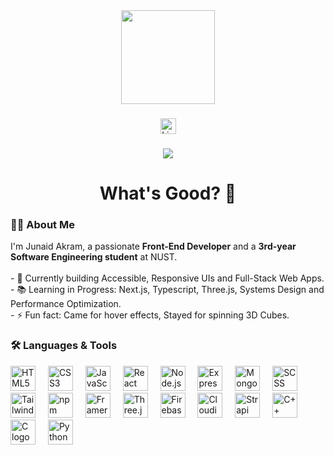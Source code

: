 <div align="center">
  <img height="150" src="https://media.giphy.com/media/M9gbBd9nbDrOTu1Mqx/giphy.gif" />
</div>

###

<div align="center">
 <a href="https://www.linkedin.com/in/https://www.linkedin.com/in/junaid-akram-jd/" target="_blank">
    <img src="https://img.shields.io/static/v1?message=LinkedIn&logo=linkedin&label=&color=0077B5&logoColor=white&labelColor=&style=for-the-badge" height="25" alt="LinkedIn logo" />
  </a>
  

###

<div align="center">
  <img src="https://visitor-badge.laobi.icu/badge?page_id=junaidakram1.junaidakram1&" />
</div>

###

<h1 align="center">What's Good? 👋</h1>

###

<h3 align="left">👨‍💻 About Me</h3>

<p align="left">
  I'm Junaid Akram, a passionate <strong>Front-End Developer</strong> and a <strong>3rd-year Software Engineering student</strong> at NUST.<br><br>
  - 🔭 Currently building Accessible, Responsive UIs and Full-Stack Web Apps.<br>
  - 📚 Learning in Progress: Next.js, Typescript, Three.js, Systems Design and Performance Optimization.<br>
  - ⚡ Fun fact: Came for hover effects, Stayed for spinning 3D Cubes.
</p>

###

<h3 align="left">🛠 Languages & Tools</h3>

<div align="left">
  <!-- Web Core -->
  <img src="https://cdn.jsdelivr.net/gh/devicons/devicon/icons/html5/html5-original.svg" height="40" alt="HTML5 logo" />
  <img width="12" />
  <img src="https://cdn.jsdelivr.net/gh/devicons/devicon/icons/css3/css3-original.svg" height="40" alt="CSS3 logo" />
  <img width="12" />
  <img src="https://cdn.jsdelivr.net/gh/devicons/devicon/icons/javascript/javascript-original.svg" height="40" alt="JavaScript logo" />
  <img width="12" />

  <!-- MERN Stack -->
  <img src="https://cdn.jsdelivr.net/gh/devicons/devicon/icons/react/react-original.svg" height="40" alt="React logo" />
  <img width="12" />
  <img src="https://cdn.jsdelivr.net/gh/devicons/devicon/icons/nodejs/nodejs-original.svg" height="40" alt="Node.js logo" />
  <img width="12" />
  <img src="https://cdn.jsdelivr.net/gh/devicons/devicon/icons/express/express-original.svg" height="40" alt="Express logo" />
  <img width="12" />
  <img src="https://cdn.jsdelivr.net/gh/devicons/devicon/icons/mongodb/mongodb-original.svg" height="40" alt="MongoDB logo" />
  <img width="12" />

  <!-- Styling Tools -->
  <img src="https://cdn.jsdelivr.net/gh/devicons/devicon/icons/sass/sass-original.svg" height="40" alt="SCSS logo" />
  <img width="12" />
  <img src="https://cdn.jsdelivr.net/gh/devicons/devicon/icons/tailwindcss/tailwindcss-plain.svg" height="40" alt="Tailwind CSS logo" />
  <img width="12" />
  <img src="https://cdn.jsdelivr.net/gh/devicons/devicon/icons/npm/npm-original-wordmark.svg" height="40" alt="npm logo" />
  <img width="12" />

  <!-- Framer Motion -->
  <img src="https://skillicons.dev/icons?i=framer" height="40" alt="Framer Motion logo" />
  <img width="12" />

  <!-- Three.js (custom SVG fallback) -->
  <img src="https://upload.wikimedia.org/wikipedia/commons/3/3f/Three.js_Icon.svg" height="40" alt="Three.js logo" />
  <img width="12" />

  <!-- Firebase -->
  <img src="https://cdn.jsdelivr.net/gh/devicons/devicon/icons/firebase/firebase-plain-wordmark.svg" height="40" alt="Firebase logo" />
  <img width="12" />

  <!-- Cloudinary -->
  <img src="https://api.iconify.design/simple-icons/cloudinary.svg" height="40" alt="Cloudinary logo" />
  <img width="12" />

  <!-- Strapi -->
  <img src="https://cdn.jsdelivr.net/gh/devicons/devicon/icons/strapi/strapi-plain.svg" height="40" alt="Strapi logo" />
  <img width="12" />

  <!-- C++ -->
  <img src="https://cdn.jsdelivr.net/gh/devicons/devicon/icons/cplusplus/cplusplus-original.svg" height="40" alt="C++ logo" />
  <img width="12" />

  <!-- C -->
  <img src="https://cdn.jsdelivr.net/gh/devicons/devicon/icons/c/c-original.svg" height="40" alt="C logo" />
  <img width="12" />

  <!-- Python -->
  <img src="https://cdn.jsdelivr.net/gh/devicons/devicon/icons/python/python-original.svg" height="40" alt="Python logo" />
</div>


###


